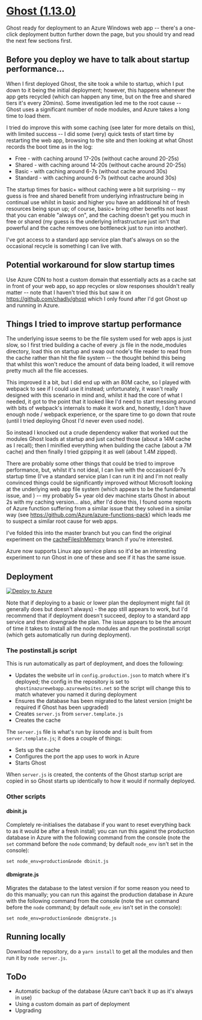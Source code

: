 # [Ghost (1.13.0)](https://github.com/TryGhost/Ghost)

Ghost ready for deployment to an Azure Windows web app -- there's a one-click deployment button further down the page, but you should try and read the next few sections first.

## Before you deploy we have to talk about startup performance...

When I first deployed Ghost, the site took a while to startup, which I put down to it being the initial deployment; however, this happens whenever the app gets recycled (which can happen any time, but on the free and shared tiers it's every 20mins). Some investigation led me to the root cause -- Ghost uses a significant number of node modules, and Azure takes a long time to load them.

I tried do improve this with some caching (see later for more details on this), with limited success -- I did some (very) quick tests of start time by restarting the web app, browsing to the site and then looking at what Ghost records the boot time as in the log:

* Free - with caching around 17-20s (without cache around 20-25s)
* Shared - with caching around 14-20s (without cache around 20-25s)
* Basic - with caching around 6-7s (without cache around 30s)
* Standard - with caching around 6-7s (without cache around 30s)

The startup times for basic+ without caching were a bit surprising -- my guess is free and shared benefit from underlying infrastructure being in continual use whilst in basic and higher you have an additional hit of fresh resources being spun up; of course, basic+ bring other benefits not least that you can enable "always on", and the caching doesn't get you much in free or shared (my guess is the underlying infrastructure just isn't that powerful and the cache removes one bottleneck just to run into another).

I've got access to a standard app service plan that's always on so the occasional recycle is something I can live with.

## Potential workaround for slow startup times

Use Azure CDN to host a custom domain that essentially acts as a cache sat in front of your web app, so app recycles or slow responses shouldn't really matter -- note that I haven't tried this but saw it on <https://github.com/chadly/ghost> which I only found after I'd got Ghost up and running in Azure.

## Things I tried to improve startup performance

The underlying issue seems to be the file system used for web apps is just slow, so I first tried building a cache of every .js file in the node_modules directory, load this on startup and swap out node's file reader to read from the cache rather than hit the file system -- the thought behind this being that whilst this won't reduce the amount of data being loaded, it will remove pretty much all the file accesses.

This improved it a bit, but I did end up with an 80M cache, so I played with webpack to see if I could use it instead; unfortunately, it wasn't really designed with this scenario in mind and, whilst it had the core of what I needed, it got to the point that it looked like I'd need to start messing around with bits of webpack's internals to make it work and, honestly, I don't have enough node / webpack experience, or the spare time to go down that route (until I tried deploying Ghost I'd never even used node).

So instead I knocked out a crude dependency walker that worked out the modules Ghost loads at startup and just cached those (about a 14M cache as I recall); then I minified everything when building the cache (about a 7M cache) and then finally I tried gzipping it as well (about 1.4M zipped).

There are probably some other things that could be tried to improve performance, but, whilst it's not ideal, I can live with the occasioanl 6-7s startup time (I've a standard service plan I can run it in) and I'm not really convinced things could be significantly improved without Microsoft looking at the underlying web app file system (which appears to be the fundamental issue, and ) -- my probably 5+ year old dev machine starts Ghost in about 2s with my caching version... also, after I'd done this, I found some reports of Azure function suffering from a similar issue that they solved in a similar way (see <https://github.com/Azure/azure-functions-pack>) which leads me to suspect a similar root cause for web apps.

I've folded this into the master branch but you can find the original experiment on the [cacheFilesInMemory](https://github.com/gazooka/GhostInAzureWebApp/tree/cacheFilesInMemory) branch if you're interested.

Azure now supports Linux app service plans so it'd be an interesting experiment to run Ghost in one of these and see if it has the same issue.

## Deployment

[![Deploy to Azure](http://azuredeploy.net/deploybutton.png)](https://azuredeploy.net/)

Note that if deploying to a basic or lower plan the deployment might fail (it generally does but doesn't always) - the app still appears to work, but I'd recommend that if deployment doesn't succeed, deploy to a standard app service and then downgrade the plan. The issue appears to be the amount of time it takes to install all the node modules and run the postinstall script (which gets automatically run during deployment).

### The postinstall.js script

This is run automatically as part of deployment, and does the following:

* Updates the website url in `config.production.json` to match where it's deployed; the config in the repository is set to `ghostinazurewebapp.azurewebsites.net` so the script will change this to match whatever you named it during deployment
* Ensures the database has been migrated to the latest version (might be required if Ghost has been upgraded)
* Creates `server.js` from `server.template.js`
* Creates the cache

The `server.js` file is what's run by iisnode and is built from `server.template.js`; it does a couple of things:

* Sets up the cache
* Configures the port the app uses to work in Azure
* Starts Ghost

When `server.js` is created, the contents of the Ghost startup script are copied in so Ghost starts up identically to how it would if normally deployed.

### Other scripts

#### dbinit.js

Completely re-initialises the database if you want to reset everything back to as it would be after a fresh install; you can run this against the production database in Azure with the following command from the console (note the `set` command before the `node` command; by default `node_env` isn't set in the console):

```set node_env=production&node dbinit.js```

#### dbmigrate.js

Migrates the database to the latest version if for some reason you need to do this manually; you can run this against the production database in Azure with the following command from the console (note the `set` command before the `node` command; by default `node_env` isn't set in the console):

```set node_env=production&node dbmigrate.js```

## Running locally

Download the repository, do a `yarn install` to get all the modules and then run it by `node server.js`.

## ToDo

* Automatic backup of the database (Azure can't back it up as it's always in use)
* Using a custom domain as part of deployment
* Upgrading
